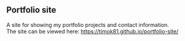 ## Portfolio site

A site for showing my portfolio projects and contact information.  
The site can be viewed here: https://timok81.github.io/portfolio-site/
